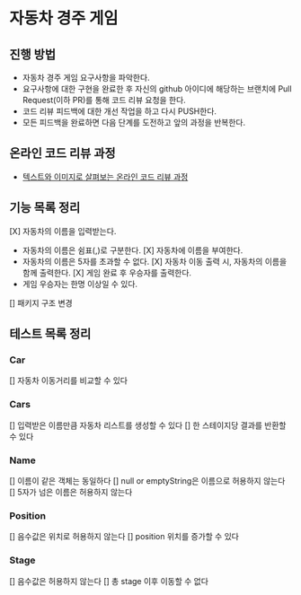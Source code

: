 # 자동차 경주 게임
## 진행 방법
* 자동차 경주 게임 요구사항을 파악한다.
* 요구사항에 대한 구현을 완료한 후 자신의 github 아이디에 해당하는 브랜치에 Pull Request(이하 PR)를 통해 코드 리뷰 요청을 한다.
* 코드 리뷰 피드백에 대한 개선 작업을 하고 다시 PUSH한다.
* 모든 피드백을 완료하면 다음 단계를 도전하고 앞의 과정을 반복한다.

## 온라인 코드 리뷰 과정
* [텍스트와 이미지로 살펴보는 온라인 코드 리뷰 과정](https://github.com/next-step/nextstep-docs/tree/master/codereview)

## 기능 목록 정리

[X] 자동차의 이름을 입력받는다.
 - 자동차의 이름은 쉼표(,)로 구분한다.
[X] 자동차에 이름을 부여한다.
 - 자동차의 이름은 5자를 초과할 수 없다.
[X] 자동차 이동 출력 시, 자동차의 이름을 함께 출력한다.
[X] 게임 완료 후 우승자를 출력한다.
 - 게임 우승자는 한명 이상일 수 있다.

[] 패키지 구조 변경

## 테스트 목록 정리

### Car
[] 자동차 이동거리를 비교할 수 있다

### Cars
[] 입력받은 이름만큼 자동차 리스트를 생성할 수 있다
[] 한 스테이지당 결과를 반환할 수 있다

### Name
[] 이름이 같은 객체는 동일하다
[] null or emptyString은 이름으로 허용하지 않는다
[] 5자가 넘은 이름은 허용하지 않는다

### Position
[] 음수값은 위치로 허용하지 않는다
[] position 위치를 증가할 수 있다

### Stage
[] 음수값은 허용하지 않는다
[] 총 stage 이후 이동할 수 없다
